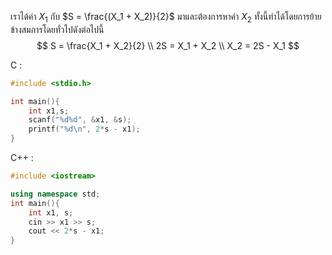 เราได้ค่า $X_1$ กับ $S = \frac{(X_1 + X_2)}{2}$ มาและต้องการหาค่า $X_2$ ทั้งนี้ทำได้โดยการย้ายข้างสมการโดยทั่วไปดังต่อไปนี้
$$
S = \frac{X_1 + X_2}{2} \\
2S = X_1 + X_2 \\
X_2 = 2S - X_1
$$

C :
```c
#include <stdio.h>

int main(){
    int x1,s;
    scanf("%d%d", &x1, &s);
    printf("%d\n", 2*s - x1);
}
```

C++ :
```cpp
#include <iostream>

using namespace std;
int main(){
    int x1, s;
    cin >> x1 >> s;
    cout << 2*s - x1;
}
```
